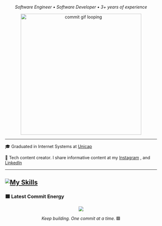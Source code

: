 <p align="center">
  <em>Software Engineer • Software Developer • 3+ years of experience</em>
</p>

<p align="center">
  <img src="https://github.com/Fernanda-Kipper/Fernanda-Kipper/blob/main/commit-animation.gif" width="400px" alt="commit gif looping" />
</p>

---

<p>🎓 Graduated in Internet Systems at <a href="https://portal.unicap.br/" target="blank_">Unicap</a></p>
<p>🎥 Tech content creator. I share informative content at my <a href="https://www.instagram.com/tary.dev/" target="_blank">Instagram</a> ,  and <a href="https://www.linkedin.com/in/tary-nascimento/" target="_blank">LinkedIn</a> </p>
<hr>

[![My Skills](https://skillicons.dev/icons?i=java,python,kotlin,spring,kafka,aws,gcp,postgresql,mysql,docker,mongodb,terraform,javascript,typescript,angular)](https://skillicons.dev)
---


### 🟩 Latest Commit Energy

<p align="center">
<img src="https://github-readme-stats.vercel.app/api?username=tnrjrdev&show_icons=true&theme=github_dark&hide_border=true&title_color=00ff99&icon_color=00ff99&text_color=ffffff" />
</p>

<p align="center">
  <em>Keep building. One commit at a time.</em> 🟩
</p>



